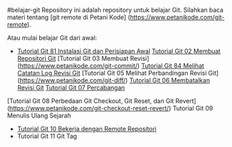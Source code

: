 #belajar-git
Repository ini adalah repository untuk belajar Git. Silahkan baca materi tentang [git remote di Petani Kode] (https://www.petanikode.com/git-remote).

 Atau mulai belajar Git dari awal:

 - [Tutorial Git 81 Instalasi Git dan Perisiapan Awal](https://www.petanikode.com/git-install/)
 [Tutorial Git 02 Membuat Repositori Git](https://www.petanikode.com/git-init/)
 [Tutorial Git 03 Membuat Revisi] (https://www.petanikode.com/git-commit/)
[Tutorial Git 84 Melihat Catatan Log Revisi Git](https://www.petanikode.com/git-log/)
 [Tutorial Git 05 Melihat Perbandingan Revisi Git] (https://www.petanikode.com/git-diff/)
 [Tutorial Git 06 Membatalkan Revisi Git](https://www.petanikode.com/git-membatalkan-revisi/)
[Tutorial Git 07 Percabangan](https://www.petanikode.com/git-branch/)

[Tutorial Git 08 Perbedaan Git Checkout, Git Reset, dan Git Revert] (https://www.petanikode.com/git-checkout-reset-revert/)
 Tutorial Git 09 Menulis Ulang Sejarah
 - [Tutorial Git 10 Bekerja dengan Remote Repositori](https://www.petanikode.com/git-remote/)
 - Tutorial Git 11 Git Tag
